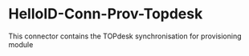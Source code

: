 # HelloID-Conn-Prov-Topdesk
This connector contains the TOPdesk synchronisation for provisioning module
